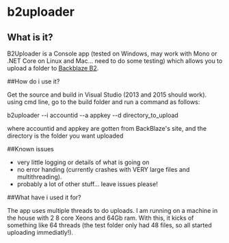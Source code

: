 # b2uploader

## What is it?

B2Uploader is a Console app (tested on Windows, may work with Mono or .NET Core on Linux and Mac... need to do some testing) which allows you to upload a folder to [Backblaze B2](https://www.backblaze.com/b2/cloud-storage.html). 

##How do i use it?

Get the source and build in Visual Studio (2013 and 2015 should work). using cmd line, go to the build folder and run a command as follows:

b2uploader --i accountid --a appkey --d directory_to_upload

where accountid and appkey are gotten from BackBlaze's site, and the directory is the folder you want uploaded

##Known issues

* very little logging or details of what is going on
* no error handing (currently crashes with VERY large files and multithreading).
* probably a lot of other stuff... leave issues please!


##What have i used it for?

The app uses multiple threads to do uploads. I am running on a machine in the house with 2 8 core Xeons and 64Gb ram. With this, it kicks of something like 64 threads (the test folder only had 48 files, so all started uploading immediatly!). 
